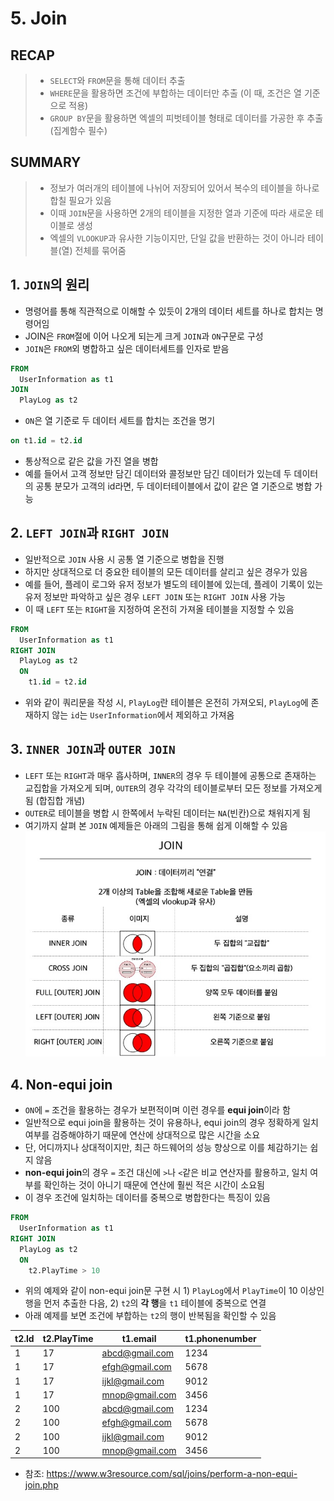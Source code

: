 # 5. Join

## RECAP
>- `SELECT`와 `FROM`문을 통해 데이터 추출
>- `WHERE`문을 활용하면 조건에 부합하는 데이터만 추출 (이 때, 조건은 열 기준으로 적용)
>- `GROUP BY`문을 활용하면 엑셀의 피벗테이블 형태로 데이터를 가공한 후 추출 (집계함수 필수)

## SUMMARY
>- 정보가 여러개의 테이블에 나뉘어 저장되어 있어서 복수의 테이블을 하나로 합칠 필요가 있음
>- 이때 `JOIN`문을 사용하면 2개의 테이블을 지정한 열과 기준에 따라 새로운 테이블로 생성
>- 엑셀의 `VLOOKUP`과 유사한 기능이지만, 단일 값을 반환하는 것이 아니라 테이블(열) 전체를 묶어줌

## 1. `JOIN`의 원리
- 명령어를 통해 직관적으로 이해할 수 있듯이 2개의 데이터 세트를 하나로 합치는 명령어임
- JOIN은 `FROM`절에 이어 나오게 되는게 크게 `JOIN`과 `ON`구문로 구성
- `JOIN`은 `FROM`외 병합하고 싶은 데이터세트를 인자로 받음
```sql
FROM
  UserInformation as t1
JOIN
  PlayLog as t2
```
- `ON`은 열 기준로 두 데이터 세트를 합치는 조건을 명기
```sql
on t1.id = t2.id
```
- 통상적으로 같은 값을 가진 열을 병합
- 예를 들어서 고객 정보만 담긴 데이터와 콜정보만 담긴 데이터가 있는데 두 데이터의 공통 분모가 고객의 id라면, 두 데이터테이블에서 값이 같은 열 기준으로 병합 가능

## 2. `LEFT JOIN`과 `RIGHT JOIN`
- 일반적으로 `JOIN` 사용 시 공통 열 기준으로 병합을 진행
- 하지만 상대적으로 더 중요한 테이블의 모든 데이터를 살리고 싶은 경우가 있음
- 예를 들어, 플레이 로그와 유저 정보가 별도의 테이블에 있는데, 플레이 기록이 있는 유저 정보만 파악하고 싶은 경우 `LEFT JOIN` 또는 `RIGHT JOIN` 사용 가능
- 이 때 `LEFT` 또는 `RIGHT`을 지정하여 온전히 가져올 테이블을 지정할 수 있음
```sql
FROM
  UserInformation as t1
RIGHT JOIN
  PlayLog as t2
  ON
    t1.id = t2.id
```
- 위와 같이 쿼리문을 작성 시, `PlayLog`란 테이블은 온전히 가져오되, `PlayLog`에 존재하지 않는 `id`는 `UserInformation`에서 제외하고 가져옴

## 3. `INNER JOIN`과 `OUTER JOIN`
- `LEFT` 또는 `RIGHT`과 매우 흡사하며, `INNER`의 경우 두 테이블에 공통으로 존재하는 교집합을 가져오게 되며, `OUTER`의 경우 각각의 테이블로부터 모든 정보를 가져오게 됨 (합집합 개념)
- `OUTER`로 테이블을 병합 시 한쪽에서 누락된 데이터는 `NA`(빈칸)으로 채워지게 됨
- 여기까지 살펴 본 `JOIN` 예제들은 아래의 그림을 통해 쉽게 이해할 수 있음
![](JOIN.jpg)


## 4. Non-equi join
- `ON`에 `=` 조건을 활용하는 경우가 보편적이며 이런 경우를 **equi join**이라 함
- 일반적으로 equi join을 활용하는 것이 유용하나, equi join의 경우 정확하게 일치 여부를 검증해야하기 때문에 연산에 상대적으로 많은 시간을 소요
- 단, 어디까지나 상대적이지만, 최근 하드웨어의 성능 향상으로 이를 체감하기는 쉽지 않음
- **non-equi join**의 경우 `=` 조건 대신에 `>`나 `<`같은 비교 연산자를 활용하고, 일치 여부를 확인하는 것이 아니기 때문에 연산에 훨씬 적은 시간이 소요됨
- 이 경우 조건에 일치하는 데이터를 중복으로 병합한다는 특징이 있음
```sql
FROM
  UserInformation as t1
RIGHT JOIN
  PlayLog as t2
  ON
    t2.PlayTime > 10
```
- 위의 예제와 같이 non-equi join문 구현 시 1) `PlayLog`에서 `PlayTime`이 10 이상인 행을 먼저 추출한 다음, 2) `t2`의 **각 행**을 `t1` 테이블에 중복으로 연결
- 아래 예제를 보면 조건에 부합하는 `t2`의 행이 반복됨을 확인할 수 있음

|t2.Id|t2.PlayTime|t1.email|t1.phonenumber|
|---|---|---|---|
|1|17|abcd@gmail.com|1234|
|1|17|efgh@gmail.com|5678|
|1|17|ijkl@gmail.com|9012|
|1|17|mnop@gmail.com|3456|
|2|100|abcd@gmail.com|1234|
|2|100|efgh@gmail.com|5678|
|2|100|ijkl@gmail.com|9012|
|2|100|mnop@gmail.com|3456|

- 참조: https://www.w3resource.com/sql/joins/perform-a-non-equi-join.php
